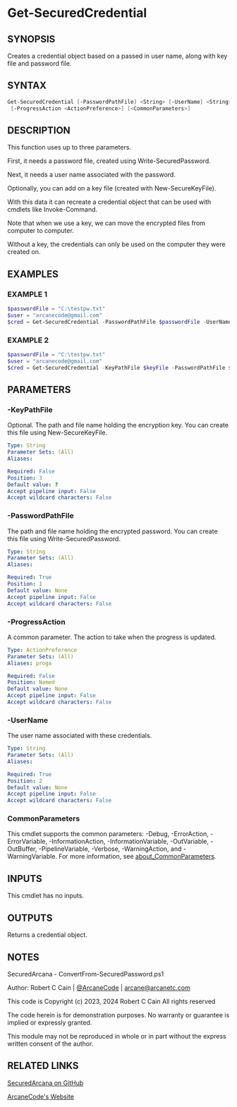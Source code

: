 # Get-SecuredCredential

## SYNOPSIS

Creates a credential object based on a passed in user name, along with key file and password file.

## SYNTAX

```powershell
Get-SecuredCredential [-PasswordPathFile] <String> [-UserName] <String> [[-KeyPathFile] <String>]
 [-ProgressAction <ActionPreference>] [<CommonParameters>]
```

## DESCRIPTION

This function uses up to three parameters.

First, it needs a password file, created using Write-SecuredPassword.

Next, it needs a user name associated with the password.

Optionally, you can add on a key file (created with New-SecureKeyFile).

With this data it can recreate a credential object that can be used with cmdlets like Invoke-Command.

Note that when we use a key, we can move the encrypted files from computer to computer.

Without a key, the credentials can only be used on the computer they were created on.

## EXAMPLES

### EXAMPLE 1

```powershell
$passwordFile = "C:\testpw.txt"
$user = "arcanecode@gmail.com"
$cred = Get-SecuredCredential -PasswordPathFile $passwordFile -UserName $user
```

### EXAMPLE 2

```powershell
$passwordFile = "C:\testpw.txt"
$user = "arcanecode@gmail.com"
$cred = Get-SecuredCredential -KeyPathFile $keyFile -PasswordPathFile $passwordFile -UserName $user
```

## PARAMETERS

### -KeyPathFile

Optional.
The path and file name holding the encryption key.
You can create this file using New-SecureKeyFile.

```yaml
Type: String
Parameter Sets: (All)
Aliases:

Required: False
Position: 3
Default value: ?
Accept pipeline input: False
Accept wildcard characters: False
```

### -PasswordPathFile

The path and file name holding the encrypted password.
You can create this file using Write-SecuredPassword.

```yaml
Type: String
Parameter Sets: (All)
Aliases:

Required: True
Position: 1
Default value: None
Accept pipeline input: False
Accept wildcard characters: False
```

### -ProgressAction

A common parameter. The action to take when the progress is updated.

```yaml
Type: ActionPreference
Parameter Sets: (All)
Aliases: proga

Required: False
Position: Named
Default value: None
Accept pipeline input: False
Accept wildcard characters: False
```

### -UserName

The user name associated with these credentials.

```yaml
Type: String
Parameter Sets: (All)
Aliases:

Required: True
Position: 2
Default value: None
Accept pipeline input: False
Accept wildcard characters: False
```

### CommonParameters

This cmdlet supports the common parameters: -Debug, -ErrorAction, -ErrorVariable, -InformationAction, -InformationVariable, -OutVariable, -OutBuffer, -PipelineVariable, -Verbose, -WarningAction, and -WarningVariable. For more information, see [about_CommonParameters](http://go.microsoft.com/fwlink/?LinkID=113216).

## INPUTS

This cmdlet has no inputs.

## OUTPUTS

Returns a credential object.

## NOTES

SecuredArcana - ConvertFrom-SecuredPassword.ps1

Author: Robert C Cain | [@ArcaneCode](https://twitter.com/arcanecode) | arcane@arcanetc.com

This code is Copyright (c) 2023, 2024 Robert C Cain All rights reserved

The code herein is for demonstration purposes.
No warranty or guarantee is implied or expressly granted.

This module may not be reproduced in whole or in part without
the express written consent of the author.

## RELATED LINKS

[SecuredArcana on GitHub](https://github.com/arcanecode/SecuredArcana)

[ArcaneCode's Website](http://arcanecode.me)
